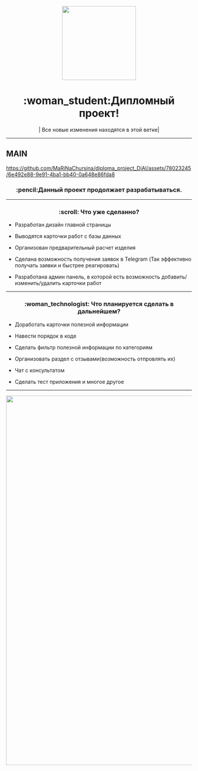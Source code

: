 <div align="center">
  <img src="https://media.giphy.com/media/L1R1tvI9svkIWwpVYr/giphy.gif" width="200"/>
<h1> :woman_student:Дипломный проект!</h1> 
  
 |  Все новые изменения находятся в этой ветке|
</div>

---

<h2>MAIN</h2>


https://github.com/MaRiNaChursina/diploma_project_DiAl/assets/78023245/6e492e88-9e91-4ba1-bb40-0a648e86fda8

<div align="center">
  
<h3> :pencil:Данный проект продолжает разрабатываться.</h3> 

---

<h3>:scroll: Что уже сделанно?</h3> 
</div>

- Разработан дизайн главной страницы

- Выводятся карточки работ с базы данных
  
- Организован предварительный расчет изделия
  
- Сделана возможность получения заявок в Telegram (Так эффективно получать заявки и быстрее реагировать)
  
- Разработана админ панель, в которой есть возможность добавить/изменить/удалить карточки работ

---

<div align="center">
<h3>:woman_technologist: Что планируется сделать в дальнейшем?</h3> 
</div>

- Доработать карточки полезной информации

- Навести порядок в коде
  
- Сделать фильтр полезной информации по категориям
  
- Организовать раздел с отзывами(возможность отпровлять их) 
  
- Чат с консультатом

- Сделать тест приложения и многое другое

------
  
<img src="https://media.giphy.com/media/bi6RQ5x3tqoSI/giphy.gif" width="1000"/>
